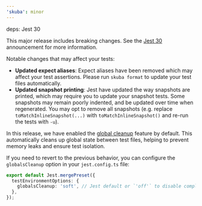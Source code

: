 ```yaml
---
'skuba': minor
---
```


deps: Jest 30

This major release includes breaking changes. See the [Jest 30](https://jestjs.io/blog/2025/06/04/jest-30) announcement for more information.

Notable changes that may affect your tests:

- **Updated expect aliases**: Expect aliases have been removed which may affect your test assertions. Please run `skuba format` to update your test files automatically.
- **Updated snapshot printing**: Jest have updated the way snapshots are printed, which may require you to update your snapshot tests. Some snapshots may remain poorly indented, and be updated over time when regenerated. You may opt to remove all snapshots (e.g. replace `toMatchInlineSnapshot(...)` with `toMatchInlineSnapshot()` and re-run the tests with `-u`).

In this release, we have enabled the [global cleanup](https://jestjs.io/blog/2025/06/04/jest-30#globals-cleanup-between-test-files) feature by default. This automatically cleans up global state between test files, helping to prevent memory leaks and ensure test isolation.

If you need to revert to the previous behavior, you can configure the `globalsCleanup` option in your `jest.config.ts` file:

```ts
export default Jest.mergePreset({
  testEnvironmentOptions: {
    globalsCleanup: 'soft', // Jest default or `'off'` to disable completely
  },
});
```

